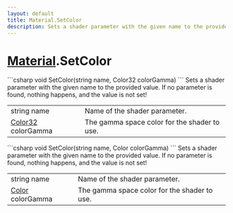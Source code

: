 ```yaml
---
layout: default
title: Material.SetColor
description: Sets a shader parameter with the given name to the provided value. If no parameter is found, nothing happens, and the value is not set!
---
```

# [Material]({{site.url}}/Pages/Reference/Material.html).SetColor

<div class='signature' markdown='1'>
```csharp
void SetColor(string name, Color32 colorGamma)
```
Sets a shader parameter with the given name to the
provided value. If no parameter is found, nothing happens, and
the value is not set!
</div>

|  |  |
|--|--|
|string name|Name of the shader parameter.|
|[Color32]({{site.url}}/Pages/Reference/Color32.html) colorGamma|The gamma space color for the shader             to use.|

<div class='signature' markdown='1'>
```csharp
void SetColor(string name, Color colorGamma)
```
Sets a shader parameter with the given name to the
provided value. If no parameter is found, nothing happens, and
the value is not set!
</div>

|  |  |
|--|--|
|string name|Name of the shader parameter.|
|[Color]({{site.url}}/Pages/Reference/Color.html) colorGamma|The gamma space color for the shader             to use.|




